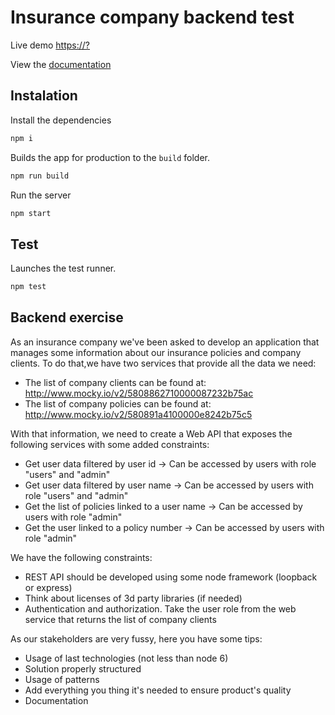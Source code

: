 # Insurance company backend test

Live demo [https://?](https://?)

View the [documentation](./doc/README.md)

## Instalation

Install the dependencies

```sh
npm i
```

Builds the app for production to the `build` folder.

```sh
npm run build
```

Run the server

```sh
npm start
```

## Test

Launches the test runner.

```sh
npm test
```

## Backend exercise

As an insurance company we've been asked to develop an application that manages some information about our insurance policies and company clients. To do that,we have two services that provide all the data we need:

- The list of company clients can be found at: http://www.mocky.io/v2/5808862710000087232b75ac
- The list of company policies can be found at: http://www.mocky.io/v2/580891a4100000e8242b75c5

With that information, we need to create a Web API that exposes the following services with some added constraints:

- Get user data filtered by user id -> Can be accessed by users with role "users" and "admin"
- Get user data filtered by user name -> Can be accessed by users with role "users" and "admin"
- Get the list of policies linked to a user name -> Can be accessed by users with role "admin"
- Get the user linked to a policy number -> Can be accessed by users with role "admin"

We have the following constraints:

- REST API should be developed using some node framework (loopback or express)
- Think about licenses of 3d party libraries (if needed)
- Authentication and authorization. Take the user role from the web service that returns the list of company clients

As our stakeholders are very fussy, here you have some tips:

- Usage of last technologies (not less than node 6)
- Solution properly structured
- Usage of patterns
- Add everything you thing it's needed to ensure product's quality
- Documentation
